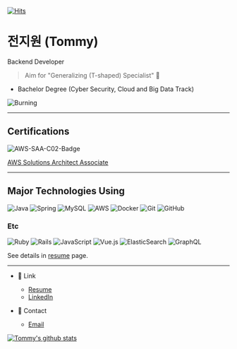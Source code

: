 [![Hits](https://hits.seeyoufarm.com/api/count/incr/badge.svg?url=https%3A%2F%2Fgithub.com%2Fkworkbee%2Fkworkbee&count_bg=%2379C83D&title_bg=%23555555&icon=&icon_color=%23E7E7E7&title=hits&edge_flat=false)](https://hits.seeyoufarm.com)

# 전지원 (Tommy)

Backend Developer

> Aim for "Generalizing (T-shaped) Specialist" :bee:

- Bachelor Degree (Cyber Security, Cloud and Big Data Track)

![Burning](https://github.com/kworkbee/kworkbee/blob/master/burning.gif?raw=true)

---

## Certifications

![AWS-SAA-C02-Badge](https://images.credly.com/size/340x340/images/4bc21d8b-4afe-4fbd-9a90-a9de8bf7b240/AWS-SolArchitect-Associate-2020.png)

[AWS Solutions Architect Associate](https://www.credly.com/badges/ad89cd92-77c9-4c75-9505-0e5de4fc07f2/public_url)

---

## Major Technologies Using

![Java](https://img.shields.io/badge/java-%23ED8B00.svg?style=for-the-badge&logo=java&logoColor=white) ![Spring](https://img.shields.io/badge/spring-%236DB33F.svg?style=for-the-badge&logo=spring&logoColor=white) ![MySQL](https://img.shields.io/badge/mysql-%2300f.svg?style=for-the-badge&logo=mysql&logoColor=white) ![AWS](https://img.shields.io/badge/AWS-%23FF9900.svg?style=for-the-badge&logo=amazon-aws&logoColor=white) ![Docker](https://img.shields.io/badge/docker-%230db7ed.svg?style=for-the-badge&logo=docker&logoColor=white) ![Git](https://img.shields.io/badge/git-%23F05033.svg?style=for-the-badge&logo=git&logoColor=white) ![GitHub](https://img.shields.io/badge/github-%23121011.svg?style=for-the-badge&logo=github&logoColor=white)

### Etc

![Ruby](https://img.shields.io/badge/ruby-%23CC342D.svg?style=for-the-badge&logo=ruby&logoColor=white) ![Rails](https://img.shields.io/badge/rails-%23CC0000.svg?style=for-the-badge&logo=ruby-on-rails&logoColor=white) ![JavaScript](https://img.shields.io/badge/javascript-%23323330.svg?style=for-the-badge&logo=javascript&logoColor=%23F7DF1E) ![Vue.js](https://img.shields.io/badge/vuejs-%2335495e.svg?style=for-the-badge&logo=vuedotjs&logoColor=%234FC08D) ![ElasticSearch](https://img.shields.io/badge/-ElasticSearch-005571?style=for-the-badge&logo=elasticsearch) ![GraphQL](https://img.shields.io/badge/-GraphQL-E10098?style=for-the-badge&logo=graphql&logoColor=white)

See details in [resume](https://kworkbee.github.io/resume) page.

---

- 🔗  Link
  - [Resume](https://kworkbee.github.io/resume)
  - [LinkedIn](https://www.linkedin.com/in/g1-tommy-jeon)

- 💬  Contact
  - [Email](mailto:g1.tommy.jeon@gmail.com)

[![Tommy's github stats](https://github-readme-stats.vercel.app/api?username=kworkbee)](https://github.com/anuraghazra/github-readme-stats)
